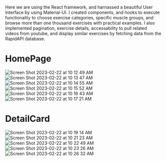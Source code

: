 Here we are using the React framework, and harnassed a beautiful User Interface by using Material-UI. I created components, and hooks to execute functionality to choose exercise categories, specific muscle groups, and browse more than one thousand exercises with practical examples. I also 
implemented pagination, exercise details, accessability to pull related videos from youtube, and display similar exercises by fetching data from 
the RapidAPI database.

# HomePage
![Screen Shot 2023-02-22 at 10 12 49 AM](https://user-images.githubusercontent.com/72527380/220665029-6675a9eb-a7ff-4a9d-ab0a-0fffacaa723a.png)
![Screen Shot 2023-02-22 at 10 13 47 AM](https://user-images.githubusercontent.com/72527380/220665378-dae8c188-f33e-406a-ac56-e89979fcf886.png)
![Screen Shot 2023-02-22 at 10 14 55 AM](https://user-images.githubusercontent.com/72527380/220665738-e1840f6a-31c6-4191-947a-4e5f4bba2a9b.png)
![Screen Shot 2023-02-22 at 10 15 52 AM](https://user-images.githubusercontent.com/72527380/220666018-7090c28f-5ade-4486-b91d-a3c0174923f5.png)
![Screen Shot 2023-02-22 at 10 16 43 AM](https://user-images.githubusercontent.com/72527380/220666276-7c0e00a7-a713-4518-a19a-b447484b4f52.png)
![Screen Shot 2023-02-22 at 10 17 21 AM](https://user-images.githubusercontent.com/72527380/220666523-6ac00247-91e7-4be9-a7e0-17bada56df93.png)
#
# DetailCard 
![Screen Shot 2023-02-22 at 10 19 14 AM](https://user-images.githubusercontent.com/72527380/220667067-a4cd50b2-73b7-40ad-aee8-d1bf170f3559.png)
![Screen Shot 2023-02-22 at 10 21 23 AM](https://user-images.githubusercontent.com/72527380/220667698-f5864499-b815-4d48-bc43-22944d01f335.png)
![Screen Shot 2023-02-22 at 10 22 49 AM](https://user-images.githubusercontent.com/72527380/220668142-bd7bb0a8-a65e-40bc-afac-bcd1e7a6eb3e.png)
![Screen Shot 2023-02-22 at 10 23 26 AM](https://user-images.githubusercontent.com/72527380/220668356-2aec3cfb-ea06-4993-b26e-43f499b73c60.png)
![Screen Shot 2023-02-22 at 10 26 32 AM](https://user-images.githubusercontent.com/72527380/220669457-a9924fe4-ca10-43cf-aee5-6f0b1b1e669f.png)
